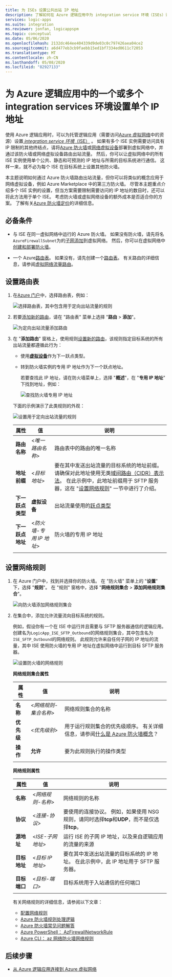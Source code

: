 ```yaml
---
title: 为 ISEs 设置公共出站 IP 地址
description: 了解如何在 Azure 逻辑应用中为 integration service 环境（ISEs）设置单个公共出站 IP 地址
services: logic-apps
ms.suite: integration
ms.reviewer: jonfan, logicappspm
ms.topic: conceptual
ms.date: 05/06/2020
ms.openlocfilehash: 2132dc464ee404339d9de03c0c797426aea04ce2
ms.sourcegitcommit: a6d477eb3cb9faebb15ed1bf7334ed0611c72053
ms.translationtype: MT
ms.contentlocale: zh-CN
ms.lasthandoff: 05/08/2020
ms.locfileid: "82927133"
---
```

# <a name="set-up-a-single-ip-address-for-one-or-more-integration-service-environments-in-azure-logic-apps"></a>为 Azure 逻辑应用中的一个或多个 integration services 环境设置单个 IP 地址

使用 Azure 逻辑应用时，可以为托管逻辑应用（需要访问[Azure 虚拟网络](../virtual-network/virtual-networks-overview.md)中的资源）设置[ *integration service 环境*（ISE）](../logic-apps/connect-virtual-network-vnet-isolated-environment-overview.md) 。 如果有多个 ISE 实例需要访问具有 IP 限制的其他终结点，请将[Azure 防火墙](../firewall/overview.md)或[网络虚拟设备](../virtual-network/virtual-networks-overview.md#filter-network-traffic)部署到虚拟网络中，并通过该防火墙或网络虚拟设备路由出站流量。 然后，你可以让虚拟网络中的所有 ISE 实例使用单个公共、静态和可预测的 IP 地址与所需的目标系统进行通信。 这样一来，就不必为每个 ISE 在目标系统上设置其他防火墙。

本主题说明如何通过 Azure 防火墙路由出站流量，但你可以将类似的概念应用于网络虚拟设备，例如 Azure Marketplace 中的第三方防火墙。 尽管本主题重点介绍多个 ISE 实例的设置，但当方案需要限制需要访问的 IP 地址的数目时，还可以将此方法用于单个 ISE。 考虑防火墙或虚拟网络设备的额外成本是否适合你的方案。 了解有关[Azure 防火墙定价](https://azure.microsoft.com/pricing/details/azure-firewall/)的详细信息。

## <a name="prerequisites"></a>必备条件

* 与 ISE 在同一虚拟网络中运行的 Azure 防火墙。 如果没有防火墙，请先将名`AzureFirewallSubnet`为的[子网添加](../virtual-network/virtual-network-manage-subnet.md#add-a-subnet)到虚拟网络。 然后，你可以在虚拟网络中[创建和部署防火墙](../firewall/tutorial-firewall-deploy-portal.md#deploy-the-firewall)。

* 一个 Azure[路由表](../virtual-network/manage-route-table.md)。 如果没有，请先创建一个[路由表](../virtual-network/manage-route-table.md#create-a-route-table)。 有关路由的详细信息，请参阅[虚拟网络流量路由](../virtual-network/virtual-networks-udr-overview.md)。

## <a name="set-up-route-table"></a>设置路由表

1. 在[Azure 门户](https://portal.azure.com)中，选择路由表，例如：

   ![选择路由表，其中包含用于定向出站流量的规则](./media/connect-virtual-network-vnet-set-up-single-ip-address/select-route-table-for-virtual-network.png)

1. 若要[添加新的路由](../virtual-network/manage-route-table.md#create-a-route)，请在 "路由表" 菜单上选择 "**路由** > **添加**"。

   ![为定向出站流量添加路由](./media/connect-virtual-network-vnet-set-up-single-ip-address/add-route-to-route-table.png)

1. 在 "**添加路由**" 窗格上，使用规则[设置新的路由](../virtual-network/manage-route-table.md#create-a-route)，该规则指定目标系统的所有出站流量都遵循此行为：

   * 使用[**虚拟设备**](../virtual-network/virtual-networks-udr-overview.md#user-defined)作为下一跃点类型。

   * 转到防火墙实例的专用 IP 地址作为下一个跃点地址。

     若要查找此 IP 地址，请在防火墙菜单上，选择 "**概述**"，在 "**专用 IP 地址**" 下找到地址，例如：

     ![查找防火墙专用 IP 地址](./media/connect-virtual-network-vnet-set-up-single-ip-address/find-firewall-private-ip-address.png)

   下面的示例演示了此类规则的外观：

   ![设置用于定向出站流量的规则](./media/connect-virtual-network-vnet-set-up-single-ip-address/add-rule-to-route-table.png)

   | 属性 | 值 | 说明 |
   |----------|-------|-------------|
   | **路由名称** | <*唯一路由名称*> | 路由表中的路由的唯一名称 |
   | **地址前缀** | <*目标地址*> | 要在其中发送出站流量的目标系统的地址前缀。 请确保对此地址使用无类[域间路由（CIDR）表示法](https://en.wikipedia.org/wiki/Classless_Inter-Domain_Routing)。 在此示例中，此地址前缀用于 SFTP 服务器，这在 "[设置网络规则](#set-up-network-rule)" 一节中进行了介绍。 |
   | **下一跃点类型** | **虚拟设备** | 出站流量使用的[跃点类型](../virtual-network/virtual-networks-udr-overview.md#next-hop-types-across-azure-tools) |
   | **下一跃点地址** | <*防火墙-专用 IP 地址*> | 防火墙的专用 IP 地址 |
   |||

<a name="set-up-network-rule"></a>

## <a name="set-up-network-rule"></a>设置网络规则

1. 在 Azure 门户中，找到并选择你的防火墙。 在 "防火墙" 菜单上的 "**设置**" 下，选择 "**规则**"。 在 "规则" 窗格中，选择 "**网络规则集合** > **添加网络规则集合**"。

   ![向防火墙添加网络规则集合](./media/connect-virtual-network-vnet-set-up-single-ip-address/add-network-rule-collection.png)

1. 在集合中，添加允许流量流向目标系统的规则。

   例如，假设你有一个在 ISE 中运行并且需要与 SFTP 服务器通信的逻辑应用。 创建名为`LogicApp_ISE_SFTP_Outbound`的网络规则集合，其中包含名为`ISE_SFTP_Outbound`的网络规则。 此规则允许来自任何子网的 IP 地址的流量，其中 ISE 使用防火墙的专用 IP 地址在虚拟网络中运行到目标 SFTP 服务器。

   ![设置防火墙的网络规则](./media/connect-virtual-network-vnet-set-up-single-ip-address/set-up-network-rule-for-firewall.png)

   **网络规则集合属性**

   | 属性 | 值 | 说明 |
   |----------|-------|-------------|
   | **名称** | <*网络规则-集合名称*> | 网络规则集合的名称 |
   | **优先级** | <*优先级别*> | 用于运行规则集合的优先级顺序。 有关详细信息，请参阅[什么是 Azure 防火墙概念](../firewall/firewall-faq.md#what-are-some-azure-firewall-concepts)？ |
   | **操作** | **允许** | 要为此规则执行的操作类型 |
   |||

   **网络规则属性**

   | 属性 | 值 | 说明 |
   |----------|-------|-------------|
   | **名称** | <*网络规则-名称*> | 网络规则的名称 |
   | **协议** | <*连接-协议*> | 要使用的连接协议。 例如，如果使用 NSG 规则，请同时选择**tcp**和**UDP**，而不是仅选择**tcp**。 |
   | **源地址** | <*ISE-子网地址*> | 运行 ISE 的子网 IP 地址，以及来自逻辑应用的流量的来源 |
   | **目标地址** | <*目标 IP 地址*> | 要在其中发送出站流量的目标系统的 IP 地址。 在此示例中，此 IP 地址用于 SFTP 服务器。 |
   | **目标端口** | <*目标-端口*> | 目标系统用于入站通信的任何端口 |
   |||

   有关网络规则的详细信息，请参阅以下文章：

   * [配置网络规则](../firewall/tutorial-firewall-deploy-portal.md#configure-a-network-rule)
   * [Azure 防火墙规则处理逻辑](../firewall/rule-processing.md#network-rules-and-applications-rules)
   * [Azure 防火墙常见问题解答](../firewall/firewall-faq.md)
   * [Azure PowerShell： AzFirewallNetworkRule](https://docs.microsoft.com/powershell/module/az.network/new-azfirewallnetworkrule)
   * [Azure CLI： az 网络防火墙网络规则](https://docs.microsoft.com/cli/azure/ext/azure-firewall/network/firewall/network-rule?view=azure-cli-latest#ext-azure-firewall-az-network-firewall-network-rule-create)

## <a name="next-steps"></a>后续步骤

* [从 Azure 逻辑应用连接到 Azure 虚拟网络](../logic-apps/connect-virtual-network-vnet-isolated-environment.md)
